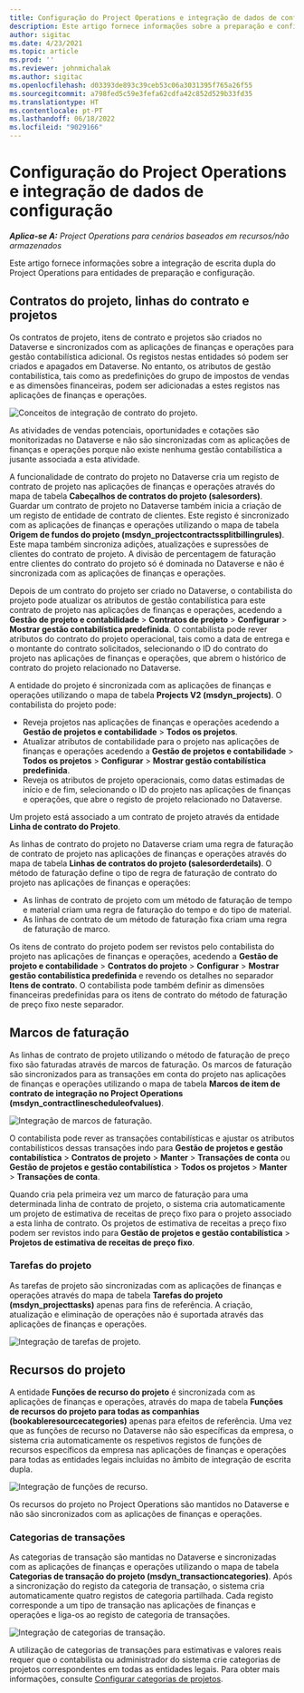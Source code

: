 ```yaml
---
title: Configuração do Project Operations e integração de dados de configuração
description: Este artigo fornece informações sobre a preparação e configuração de mapas de escrita dupla do Project Operations.
author: sigitac
ms.date: 4/23/2021
ms.topic: article
ms.prod: ''
ms.reviewer: johnmichalak
ms.author: sigitac
ms.openlocfilehash: d03393de893c39ceb53c06a3031395f765a26f55
ms.sourcegitcommit: a798fed5c59e3fefa62cdfa42c852d529b33fd35
ms.translationtype: HT
ms.contentlocale: pt-PT
ms.lasthandoff: 06/18/2022
ms.locfileid: "9029166"
---
```

# <a name="project-operations-setup-and-configuration-data-integration"></a>Configuração do Project Operations e integração de dados de configuração

_**Aplica-se A:** Project Operations para cenários baseados em recursos/não armazenados_

Este artigo fornece informações sobre a integração de escrita dupla do Project Operations para entidades de preparação e configuração.

## <a name="project-contracts-contract-lines-and-projects"></a>Contratos do projeto, linhas do contrato e projetos

Os contratos de projeto, itens de contrato e projetos são criados no Dataverse e sincronizados com as aplicações de finanças e operações para gestão contabilística adicional. Os registos nestas entidades só podem ser criados e apagados em Dataverse. No entanto, os atributos de gestão contabilística, tais como as predefinições do grupo de impostos de vendas e as dimensões financeiras, podem ser adicionadas a estes registos nas aplicações de finanças e operações.

  ![Conceitos de integração de contrato do projeto.](./media/1ProjectContract.jpg)

As atividades de vendas potenciais, oportunidades e cotações são monitorizadas no Dataverse e não são sincronizadas com as aplicações de finanças e operações porque não existe nenhuma gestão contabilística a jusante associada a esta atividade.

A funcionalidade de contrato do projeto no Dataverse cria um registo de contrato de projeto nas aplicações de finanças e operações através do mapa de tabela **Cabeçalhos de contratos do projeto (salesorders)**. Guardar um contrato de projeto no Dataverse também inicia a criação de um registo de entidade de contrato de clientes. Este registo é sincronizado com as aplicações de finanças e operações utilizando o mapa de tabela **Origem de fundos do projeto (msdyn\_projectcontractssplitbillingrules)**. Este mapa também sincroniza adições, atualizações e supressões de clientes do contrato de projeto. A divisão de percentagem de faturação entre clientes do contrato do projeto só é dominada no Dataverse e não é sincronizada com as aplicações de finanças e operações.

Depois de um contrato do projeto ser criado no Dataverse, o contabilista do projeto pode atualizar os atributos de gestão contabilística para este contrato de projeto nas aplicações de finanças e operações, acedendo a **Gestão de projeto e contabilidade** > **Contratos de projeto** > **Configurar** > **Mostrar gestão contabilística predefinida**. O contabilista pode rever atributos do contrato do projeto operacional, tais como a data de entrega e o montante do contrato solicitados, selecionando o ID do contrato do projeto nas aplicações de finanças e operações, que abrem o histórico de contrato do projeto relacionado no Dataverse.

A entidade do projeto é sincronizada com as aplicações de finanças e operações utilizando o mapa de tabela **Projects V2 (msdyn\_projects)**. O contabilista do projeto pode:

  - Reveja projetos nas aplicações de finanças e operações acedendo a **Gestão de projetos e contabilidade** > **Todos os projetos**. 
  - Atualizar atributos de contabilidade para o projeto nas aplicações de finanças e operações acedendo a **Gestão de projetos e contabilidade** > **Todos os projetos** > **Configurar** > **Mostrar gestão contabilística predefinida**.  
  - Reveja os atributos de projeto operacionais, como datas estimadas de início e de fim, selecionando o ID do projeto nas aplicações de finanças e operações, que abre o registo de projeto relacionado no Dataverse.

Um projeto está associado a um contrato de projeto através da entidade **Linha de contrato do Projeto**.

As linhas de contrato do projeto no Dataverse criam uma regra de faturação de contrato de projeto nas aplicações de finanças e operações através do mapa de tabela **Linhas de contratos do projeto (salesorderdetails)**. O método de faturação define o tipo de regra de faturação de contrato do projeto nas aplicações de finanças e operações:

  - As linhas de contrato de projeto com um método de faturação de tempo e material criam uma regra de faturação do tempo e do tipo de material.
  - As linhas de contrato de um método de faturação fixa criam uma regra de faturação de marco.

Os itens de contrato do projeto podem ser revistos pelo contabilista do projeto nas aplicações de finanças e operações, acedendo a **Gestão de projeto e contabilidade** > **Contratos do projeto** > **Configurar** > **Mostrar gestão contabilística predefinida** e revendo os detalhes no separador **Itens de contrato**. O contabilista pode também definir as dimensões financeiras predefinidas para os itens de contrato do método de faturação de preço fixo neste separador.

## <a name="billing-milestones"></a>Marcos de faturação

As linhas de contrato de projeto utilizando o método de faturação de preço fixo são faturadas através de marcos de faturação. Os marcos de faturação são sincronizados para as transações em conta do projeto nas aplicações de finanças e operações utilizando o mapa de tabela **Marcos de item de contrato de integração no Project Operations (msdyn\_contractlinescheduleofvalues)**.

  ![Integração de marcos de faturação.](./media/2Milestones.jpg)

O contabilista pode rever as transações contabilísticas e ajustar os atributos contabilísticos dessas transações indo para **Gestão de projetos e gestão contabilística** > **Contratos de projeto** > **Manter** > **Transações de conta** ou **Gestão de projetos e gestão contabilística** > **Todos os projetos** > **Manter** > **Transações de conta**.

Quando cria pela primeira vez um marco de faturação para uma determinada linha de contrato de projeto, o sistema cria automaticamente um projeto de estimativa de receitas de preço fixo para o projeto associado a esta linha de contrato. Os projetos de estimativa de receitas a preço fixo podem ser revistos indo para **Gestão de projetos e gestão contabilística** > **Projetos de estimativa de receitas de preço fixo**.

### <a name="project-tasks"></a>Tarefas do projeto

As tarefas de projeto são sincronizadas com as aplicações de finanças e operações através do mapa de tabela **Tarefas do projeto (msdyn\_projecttasks)** apenas para fins de referência. A criação, atualização e eliminação de operações não é suportada através das aplicações de finanças e operações.

  ![Integração de tarefas de projeto.](./media/3Tasks.jpg)

## <a name="project-resources"></a>Recursos do projeto

A entidade **Funções de recurso do projeto** é sincronizada com as aplicações de finanças e operações, através do mapa de tabela **Funções de recursos do projeto para todas as companhias (bookableresourcecategories)** apenas para efeitos de referência. Uma vez que as funções de recurso no Dataverse não são específicas da empresa, o sistema cria automaticamente os respetivos registos de funções de recursos específicos da empresa nas aplicações de finanças e operações para todas as entidades legais incluídas no âmbito de integração de escrita dupla.

![Integração de funções de recurso.](./media/5Resources.jpg)

Os recursos do projeto no Project Operations são mantidos no Dataverse e não são sincronizados com as aplicações de finanças e operações.

### <a name="transaction-categories"></a>Categorias de transações

As categorias de transação são mantidas no Dataverse e sincronizadas com as aplicações de finanças e operações utilizando o mapa de tabela **Categorias de transação do projeto (msdyn\_transactioncategories)**. Após a sincronização do registo da categoria de transação, o sistema cria automaticamente quatro registos de categoria partilhada. Cada registo corresponde a um tipo de transação nas aplicações de finanças e operações e liga-os ao registo de categoria de transações.

![Integração de categorias de transação.](./media/4TransactionCategories.jpg)

A utilização de categorias de transações para estimativas e valores reais requer que o contabilista ou administrador do sistema crie categorias de projetos correspondentes em todas as entidades legais. Para obter mais informações, consulte [Configurar categorias de projetos](../project-accounting/configure-project-categories.md).
